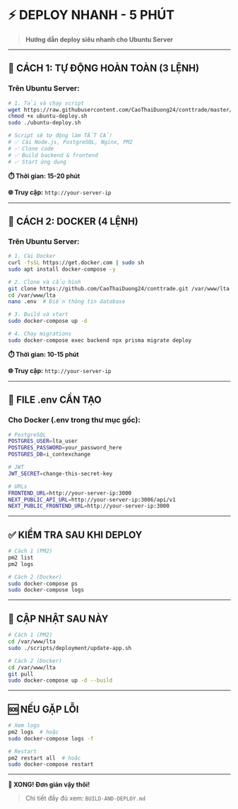 # ⚡ DEPLOY NHANH - 5 PHÚT

> **Hướng dẫn deploy siêu nhanh cho Ubuntu Server**

---

## 🎯 CÁCH 1: TỰ ĐỘNG HOÀN TOÀN (3 LỆNH)

### **Trên Ubuntu Server:**

```bash
# 1. Tải và chạy script
wget https://raw.githubusercontent.com/CaoThaiDuong24/conttrade/master/scripts/deployment/ubuntu-deploy.sh
chmod +x ubuntu-deploy.sh
sudo ./ubuntu-deploy.sh

# Script sẽ tự động làm TẤT CẢ!
# ✅ Cài Node.js, PostgreSQL, Nginx, PM2
# ✅ Clone code
# ✅ Build backend & frontend  
# ✅ Start ứng dụng
```

**⏱️ Thời gian: 15-20 phút**

**🌐 Truy cập:** `http://your-server-ip`

---

## 🚀 CÁCH 2: DOCKER (4 LỆNH)

### **Trên Ubuntu Server:**

```bash
# 1. Cài Docker
curl -fsSL https://get.docker.com | sudo sh
sudo apt install docker-compose -y

# 2. Clone và cấu hình
git clone https://github.com/CaoThaiDuong24/conttrade.git /var/www/lta
cd /var/www/lta
nano .env  # Điền thông tin database

# 3. Build và start
sudo docker-compose up -d

# 4. Chạy migrations
sudo docker-compose exec backend npx prisma migrate deploy
```

**⏱️ Thời gian: 10-15 phút**

**🌐 Truy cập:** `http://your-server-ip`

---

## 🔧 FILE .env CẦN TẠO

### **Cho Docker (.env trong thư mục gốc):**

```bash
# PostgreSQL
POSTGRES_USER=lta_user
POSTGRES_PASSWORD=your_password_here
POSTGRES_DB=i_contexchange

# JWT
JWT_SECRET=change-this-secret-key

# URLs
FRONTEND_URL=http://your-server-ip:3000
NEXT_PUBLIC_API_URL=http://your-server-ip:3006/api/v1
NEXT_PUBLIC_FRONTEND_URL=http://your-server-ip:3000
```

---

## ✅ KIỂM TRA SAU KHI DEPLOY

```bash
# Cách 1 (PM2)
pm2 list
pm2 logs

# Cách 2 (Docker)
sudo docker-compose ps
sudo docker-compose logs
```

---

## 🔄 CẬP NHẬT SAU NÀY

```bash
# Cách 1 (PM2)
cd /var/www/lta
sudo ./scripts/deployment/update-app.sh

# Cách 2 (Docker)
cd /var/www/lta
git pull
sudo docker-compose up -d --build
```

---

## 🆘 NẾU GẶP LỖI

```bash
# Xem logs
pm2 logs  # hoặc
sudo docker-compose logs -f

# Restart
pm2 restart all  # hoặc
sudo docker-compose restart
```

---

**🎉 XONG! Đơn giản vậy thôi!**

> Chi tiết đầy đủ xem: `BUILD-AND-DEPLOY.md`
